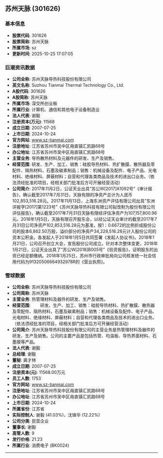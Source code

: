 ## 苏州天脉 (301626)

### 基本信息

- **股票代码**: 301626
- **股票简称**: 苏州天脉
- **所属市场**: sz
- **更新时间**: 2025-10-25 17:07:05

### 巨潮资讯数据

- **公司全称**: 苏州天脉导热科技股份有限公司
- **英文名称**: Suzhou Tianmai Thermal Technology Co., Ltd.
- **A股代码**: 301626
- **A股简称**: 苏州天脉
- **所属市场**: 深交所创业板
- **所属行业**: 计算机、通信和其他电子设备制造业
- **法人代表**: 谢毅
- **注册资本(万元)**: 11568
- **成立日期**: 2007-07-25
- **上市日期**: 2024-10-24
- **官方网站**: www.sz-tianmai.com
- **注册地址**: 江苏省苏州市吴中区甪直镇汇凯路68号
- **办公地址**: 江苏省苏州市吴中区甪直镇汇凯路68号
- **主营业务**: 导热散热材料及元器件的研发、生产及销售。
- **经营范围**: 研发、生产、加工、销售：硅胶导热材料、热扩散膜、散热器及零配件、隔热材料，石墨及碳素制品；销售：机械设备及配件、电子产品、光电材料、绝缘材料、屏蔽材料；自营和代理各类商品及技术的进出口业务。（依法须经批准的项目，经相关部门批准后方可开展经营活动）
- **公司简介**: 2017年11月2日，公证天业出具“苏公W[2017]A1092号”《审计报告》，确认截至2017年7月31日，天脉有限的净资产总计为人民币102,853,516.28元。2017年11月13日，上海东洲资产评估有限公司出具“东洲评报字[2017]第1223号”《苏州天脉导热科技有限公司拟改制为股份有限公司评估报告》，确认截至2017年7月31日天脉有限经评估净资产为107,157,800.96元。2018年1月5日，天脉有限召开股东会，以经公证天业审计的截至2017年7月31日公司净资产102,853,516.28元为基准，按1：0.6672的比例折成股份公司的股本6,862.50万股，溢价部分的净资产34,228,516.28元计入股份公司的资本公积金。各发起人于2018年1月5日共同签署《发起人协议书》。2018年1月21日，公司召开创立大会，宣告股份公司成立。针对本次整体变更，2018年1月21日，公证天业出具了“苏公W[2018]B005号”《验资报告》，证明股东的出资已经足额缴纳。2018年1月25日，苏州市行政审批局向公司核发统一社会信用代码为91320506664932978R的《营业执照》。

### 雪球数据

- **公司全称**: 苏州天脉导热科技股份有限公司
- **公司简称**: 苏州天脉
- **主营业务**: 热管理材料及器件的研发、生产及销售。
- **经营范围**: 　　研发、生产、加工、销售：硅胶导热材料、热扩散膜、散热器及零配件、隔热材料，石墨及碳素制品；销售：机械设备及配件、电子产品、光电材料、绝缘材料、屏蔽材料；自营和代理各类商品及技术的进出口业务。（依法须经批准的项目，经相关部门批准后方可开展经营活动）
- **公司简介**: 苏州天脉导热科技股份有限公司的主营业务是热管理材料及器件的研发、生产及销售。公司的主要产品是包括热管、均温板、导热界面材料、石墨膜等产品。
- **法人代表**: 谢毅
- **总经理**: 谢毅
- **董秘**: 龚才林
- **成立日期**: 2007-07-25
- **注册资本(元)**: 11568.00万元
- **员工人数**: 1753
- **官方网站**: www.sz-tianmai.com
- **注册地址**: 江苏省苏州市吴中区甪直镇汇凯路68号
- **办公地址**: 江苏省苏州市吴中区甪直镇汇凯路68号
- **上市日期**: 2024-10-24
- **所属省份**: 江苏省
- **实际控制人**: 谢毅 (41.03%)，沈锋华 (12.22%)
- **公司分类**: 民营企业
- **董事长**: 谢毅
- **高管人数**: 9
- **发行价格**: 21.23
- **所属行业**: 消费电子 (BK0024)

---